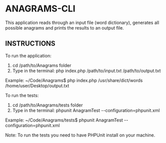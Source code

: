 # ANAGRAMS-CLI

This application reads through an input file (word dictionary), generates all possible anagrams and prints the results to an output file.

INSTRUCTIONS
------------

To run the application:
1. cd /path/to/Anagrams folder
2. Type in the terminal:
    php index.php /path/to/input.txt /path/to/output.txt

Example:
    ~/Code/Anagrams$ php index.php /usr/share/dict/words /home/user/Desktop/output.txt

To run the tests:
1. cd /path/to/Anagrams/tests folder
2. Type in the terminal:
    phpunit AnagramTest --configuration=phpunit.xml

Example:
    ~/Code/Anagrams/tests$ phpunit AnagramTest --configuration=phpunit.xml

Note: To run the tests you need to have PHPUnit install on your machine.